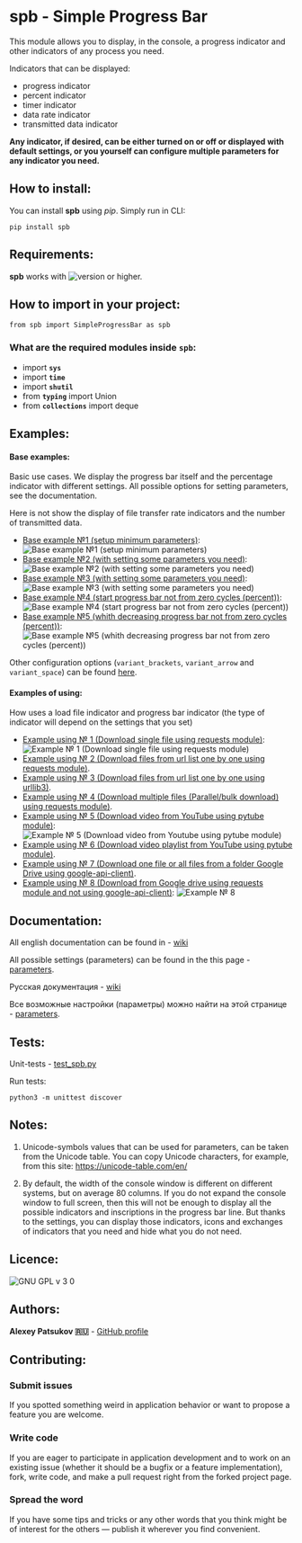 # spb - Simple Progress Bar

This module allows you to display, in the console, a progress indicator and
other indicators of any process you need.

Indicators that can be displayed:
- progress indicator
- percent indicator
- timer indicator
- data rate indicator
- transmitted data indicator

**Any indicator, if desired, can be either turned on or off or displayed with
default settings, or you yourself can configure multiple parameters for any
indicator you need.**

## How to install:

You can install **spb** using *pip*. Simply run in CLI:

`pip install spb`

## Requirements:
**spb** works with ![version](https://user-images.githubusercontent.com/12321741/68495259-e298c480-0260-11ea-9d83-beab9b416562.png) or higher.

## How to import in your project:

`from spb import SimpleProgressBar as spb`

### What are the required modules inside `spb`:
- import **`sys`**
- import **`time`**
- import **`shutil`**
- from **`typing`** import Union
- from **`collections`** import deque

## Examples:
#### Base examples:

Basic use cases. We display the progress bar itself and the percentage
indicator with different settings. All possible options for setting parameters,
see the documentation.

Here is not show the display of file transfer rate indicators and the number
of transmitted data.

- [Base example №1 (setup minimum parameters)](https://github.com/patsuckow/spb/blob/master/examples/base_examples.py#L12):
![Base example №1 (setup minimum parameters)](https://user-images.githubusercontent.com/12321741/71492289-06cb5780-2847-11ea-8eaa-fd7e77549679.gif)
- [Base example №2 (with setting some parameters you need)](https://github.com/patsuckow/spb/blob/master/examples/base_examples.py#L25):
![Base example №2 (with setting some parameters you need)](https://user-images.githubusercontent.com/12321741/71492299-282c4380-2847-11ea-9a73-33088ebd6d3e.gif)
- [Base example №3 (with setting some parameters you need)](https://github.com/patsuckow/spb/blob/master/examples/base_examples.py#L48):
![Base example №3 (with setting some parameters you need)](https://user-images.githubusercontent.com/12321741/71492307-38dcb980-2847-11ea-8bf7-3dd8889caf89.gif)
- [Base example №4 (start progress bar not from zero cycles (percent))](https://github.com/patsuckow/spb/blob/master/examples/base_examples.py#L66):
![Base example №4 (start progress bar not from zero cycles (percent))](https://user-images.githubusercontent.com/12321741/71492316-4a25c600-2847-11ea-9fe9-0ec71e8f5eb9.gif)
- [Base example №5 (whith decreasing progress bar not from zero cycles (percent))](https://github.com/patsuckow/spb/blob/master/examples/base_examples.py#L78):
![Base example №5 (whith decreasing progress bar not from zero cycles (percent))](https://user-images.githubusercontent.com/12321741/71492321-5d389600-2847-11ea-8859-a4cf41a6973e.gif)

Other configuration options (`variant_brackets`, `variant_arrow` and `variant_space`) can be found [here](https://github.com/patsuckow/spb/blob/master/examples/base_examples.py#L97).


#### Examples of using:

How uses a load file indicator and progress bar indicator (the type of indicator will depend on the settings that you set)

- [Example using № 1 (Download single file using requests module)](https://github.com/patsuckow/spb/blob/master/examples/examples_of_using_1-4.py#L6):
![Example № 1 (Download single file using requests module)](https://user-images.githubusercontent.com/12321741/71492331-704b6600-2847-11ea-9a14-98ddb7554932.gif)
- [Example using № 2 (Download files from url list one by one using requests module)](https://github.com/patsuckow/spb/blob/master/examples/examples_of_using_1-4.py#L36).
- [Example using № 3 (Download files from url list one by one using urllib3)](https://github.com/patsuckow/spb/blob/master/examples/examples_of_using_1-4.py#L72).
- [Example using № 4 (Download multiple files (Parallel/bulk download) using requests module)](/examples/examples_of_using_1-4.py#L111).
- [Example using № 5 (Download video from YouTube using pytube module)](https://github.com/patsuckow/spb/blob/master/examples/examples_of_using_5-6.py#L6):
![Example № 5 (Download video from Youtube using pytube module)](https://user-images.githubusercontent.com/12321741/71492346-9113bb80-2847-11ea-81fb-5511f287520f.gif)
- [Example using № 6 (Download video playlist from YouTube using pytube module)](https://github.com/patsuckow/spb/blob/master/examples/examples_of_using_5-6.py#L35).
- [Example using № 7 (Download one file or all files from a folder Google Drive using google-api-client)](https://github.com/patsuckow/spb/blob/master/examples/examples_of_using_7.py).
- [Example using № 8 (Download from Google drive using requests module and not using google-api-client)](https://github.com/patsuckow/spb/blob/master/examples/examples_of_using_8.py):
![Example № 8](https://user-images.githubusercontent.com/12321741/71492361-a12b9b00-2847-11ea-93d0-d2a519833a59.gif)

## Documentation:
All english documentation can be found in - [wiki](https://github.com/patsuckow/spb/wiki/1.-Home-(en))

All possible settings (parameters) can be found in the this page - [parameters](https://github.com/patsuckow/spb//wiki/2.-Parameters-(en)).

Русская документация - [wiki](https://github.com/patsuckow/spb/wiki/1.-Home-(ru))

Все возможные настройки (параметры) можно найти на этой странице - [parameters](https://github.com/patsuckow/spb//wiki/2.-Parameters-(ru)).


## Tests:
Unit-tests - [test_spb.py](https://github.com/patsuckow/spb/blob/master/tests/test_spb.py)

Run tests:

`
python3 -m unittest discover
`

Notes:
------

1. Unicode-symbols values that can be used for parameters, can be taken
   from the Unicode table. You can copy Unicode characters, for example,
   from this site: https://unicode-table.com/en/

2. By default, the width of the console window is different on different
   systems, but on average 80 columns. If you do not expand the console
   window to full screen, then this will not be enough to display all the
   possible indicators and inscriptions in the progress bar line.
   But thanks to the settings, you can display those indicators, icons
   and exchanges of indicators that you need and hide what you do not need.


## Licence:
![GNU GPL v 3 0](https://user-images.githubusercontent.com/12321741/67310082-c4636280-f505-11e9-83a7-d23e8037c54f.png)

## Authors:

**Alexey Patsukov 🇷🇺** - [GitHub profile](https://github.com/patsuckow)

## Contributing:

### Submit issues

If you spotted something weird in application behavior or want to propose a feature you are welcome.


### Write code

If you are eager to participate in application development and to work on an existing issue (whether it should
be a bugfix or a feature implementation), fork, write code, and make a pull request right from the forked project page.


### Spread the word

If you have some tips and tricks or any other words that you think might be of interest for the others — publish it
wherever you find convenient.
